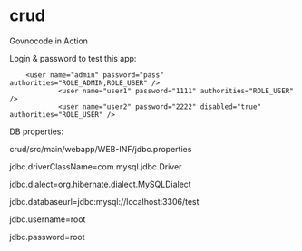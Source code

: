 # crud

Govnocode in Action

Login & password to test this app:

        <user name="admin" password="pass" authorities="ROLE_ADMIN,ROLE_USER" />
				<user name="user1" password="1111" authorities="ROLE_USER" />
				<user name="user2" password="2222" disabled="true" authorities="ROLE_USER" />
				

DB properties:
				
crud/src/main/webapp/WEB-INF/jdbc.properties

jdbc.driverClassName=com.mysql.jdbc.Driver

jdbc.dialect=org.hibernate.dialect.MySQLDialect

jdbc.databaseurl=jdbc:mysql://localhost:3306/test

jdbc.username=root

jdbc.password=root
